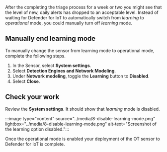 After the completing the triage process for a week or two you might see that the level of new, daily alerts has dropped to an acceptable level. Instead of waiting for Defender for IoT to automatically switch from *learning* to *operational* mode, you could manually turn off *learning* mode.

## Manually end learning mode

To manually change the sensor from learning mode to operational mode, complete the following steps.

1. In the Sensor, select **System settings**.
1. Select **Detection Engines and Network Modeling**.
1. Under **Network modeling**, toggle the **Learning** button to **Disabled**.
1. Select **Close**.

## Check your work

Review the **System settings**. It should show that *learning* mode is disabled.

:::image type="content" source="../media/8-disable-learning-mode.png" lightbox="../media/8-disable-learning-mode.png" alt-text="Screenshot of the learning option disabled.":::

Once the operational mode is enabled your deployment of the OT sensor to Defender for IoT is complete.
